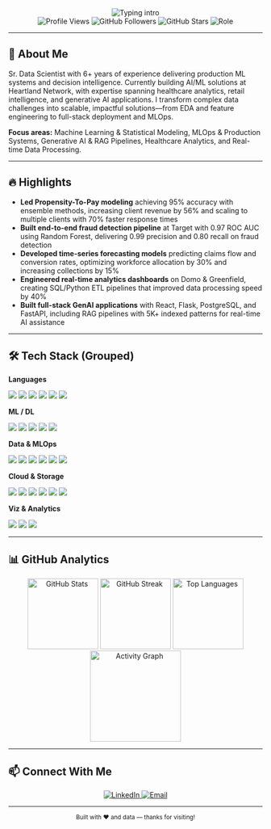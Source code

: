 <!--
Quick setup:
- Find & replace kummrajnn, kumarrrajendra, kummrajnn@gmail.com.
- Update Featured Projects, Highlights, and Certifications with real details.
-->
<div align="center">
  <img src="https://readme-typing-svg.herokuapp.com?font=Fira+Code&weight=600&size=28&pause=1100&color=4F8CC9&center=true&vCenter=true&width=700&lines=Hello%2C+I'm+Rajendra+Kumar;Sr.+Data+Scientist+%E2%80%A2+6%2B+years;ML+%7C+MLOps+%7C+GenAI+%7C+Analytics" alt="Typing intro" />
</div>
<div align="center">
  <img src="https://komarev.com/ghpvc/?username=kummrajnn&style=flat-square&color=blue" alt="Profile Views" />
  <img src="https://img.shields.io/github/followers/kummrajnn?label=Followers&style=flat-square&color=green" alt="GitHub Followers" />
  <img src="https://img.shields.io/github/stars/kummrajnn?label=Stars&style=flat-square&color=yellow" alt="GitHub Stars" />
  <img src="https://img.shields.io/badge/Role-Sr.%20Data%20Scientist-4F8CC9?style=flat-square" alt="Role" />
</div>

---

## 🚀 About Me
Sr. Data Scientist with 6+ years of experience delivering production ML systems and decision intelligence. Currently building AI/ML solutions at Heartland Network, with expertise spanning healthcare analytics, retail intelligence, and generative AI applications. I transform complex data challenges into scalable, impactful solutions—from EDA and feature engineering to full-stack deployment and MLOps.

**Focus areas:** Machine Learning & Statistical Modeling, MLOps & Production Systems, Generative AI & RAG Pipelines, Healthcare Analytics, and Real-time Data Processing.

---

## 🔥 Highlights
- **Led Propensity-To-Pay modeling** achieving 95% accuracy with ensemble methods, increasing client revenue by 56% and scaling to multiple clients with 70% faster response times
- **Built end-to-end fraud detection pipeline** at Target with 0.97 ROC AUC using Random Forest, delivering 0.99 precision and 0.80 recall on fraud detection
- **Developed time-series forecasting models** predicting claims flow and conversion rates, optimizing workforce allocation by 30% and increasing collections by 15%
- **Engineered real-time analytics dashboards** on Domo & Greenfield, creating SQL/Python ETL pipelines that improved data processing speed by 40%
- **Built full-stack GenAI applications** with React, Flask, PostgreSQL, and FastAPI, including RAG pipelines with 5K+ indexed patterns for real-time AI assistance

---

## 🛠️ Tech Stack (Grouped)

**Languages**
<div>
  <img src="https://img.shields.io/badge/Python-FFD43B?style=for-the-badge&logo=python&logoColor=black"/>
  <img src="https://img.shields.io/badge/R-276DC3?style=for-the-badge&logo=r&logoColor=white"/>
  <img src="https://img.shields.io/badge/SQL-2F74C0?style=for-the-badge&logo=postgresql&logoColor=white"/>
  <img src="https://img.shields.io/badge/Scala-DC322F?style=for-the-badge&logo=scala&logoColor=white"/>
  <img src="https://img.shields.io/badge/Java-ED8B00?style=for-the-badge&logo=java&logoColor=white"/>
  <img src="https://img.shields.io/badge/JavaScript-F7DF1E?style=for-the-badge&logo=javascript&logoColor=black"/>
</div>

**ML / DL**
<div>
  <img src="https://img.shields.io/badge/PyTorch-EE4C2C?style=for-the-badge&logo=pytorch&logoColor=white"/>
  <img src="https://img.shields.io/badge/TensorFlow-FF6F00?style=for-the-badge&logo=tensorflow&logoColor=white"/>
  <img src="https://img.shields.io/badge/scikit--learn-F7931E?style=for-the-badge&logo=scikitlearn&logoColor=white"/>
  <img src="https://img.shields.io/badge/HuggingFace-FFD21E?style=for-the-badge&logo=huggingface&logoColor=black"/>
  <img src="https://img.shields.io/badge/XGBoost-0C4B33?style=for-the-badge"/>
</div>

**Data & MLOps**
<div>
  <img src="https://img.shields.io/badge/Apache%20Spark-E25A1C?style=for-the-badge&logo=apachespark&logoColor=white"/>
  <img src="https://img.shields.io/badge/Apache%20Airflow-017CEE?style=for-the-badge&logo=apacheairflow&logoColor=white"/>
  <img src="https://img.shields.io/badge/DBT-FF694B?style=for-the-badge&logo=dbt&logoColor=white"/>
  <img src="https://img.shields.io/badge/MLflow-0194E2?style=for-the-badge&logo=mlflow&logoColor=white"/>
  <img src="https://img.shields.io/badge/Docker-2496ED?style=for-the-badge&logo=docker&logoColor=white"/>
  <img src="https://img.shields.io/badge/FastAPI-009688?style=for-the-badge&logo=fastapi&logoColor=white"/>
</div>

**Cloud & Storage**
<div>
  <img src="https://img.shields.io/badge/AWS-232F3E?style=for-the-badge&logo=amazon-aws&logoColor=white"/>
  <img src="https://img.shields.io/badge/GCP-4285F4?style=for-the-badge&logo=googlecloud&logoColor=white"/>
  <img src="https://img.shields.io/badge/Azure-0078D4?style=for-the-badge&logo=microsoftazure&logoColor=white"/>
  <img src="https://img.shields.io/badge/Databricks-EF3D2B?style=for-the-badge&logo=databricks&logoColor=white"/>
  <img src="https://img.shields.io/badge/PostgreSQL-4169E1?style=for-the-badge&logo=postgresql&logoColor=white"/>
  <img src="https://img.shields.io/badge/MongoDB-47A248?style=for-the-badge&logo=mongodb&logoColor=white"/>
</div>

**Viz & Analytics**
<div>
  <img src="https://img.shields.io/badge/Power%20BI-F2C811?style=for-the-badge&logo=powerbi&logoColor=black"/>
  <img src="https://img.shields.io/badge/Tableau-E97627?style=for-the-badge&logo=tableau&logoColor=white"/>
  <img src="https://img.shields.io/badge/Streamlit-FF4B4B?style=for-the-badge&logo=streamlit&logoColor=white"/>
</div>

---

## 📊 GitHub Analytics
<div align="center">
  <img src="https://github-readme-stats.vercel.app/api?username=kummrajnn&show_icons=true&theme=tokyonight&count_private=true&include_all_commits=true&hide=contribs,issues" height="140" alt="GitHub Stats"/>
  <img src="https://github-readme-streak-stats.herokuapp.com/?user=kummrajnn&theme=tokyonight&hide_border=false" height="140" alt="GitHub Streak"/>
  <img src="https://github-readme-stats.vercel.app/api/top-langs/?username=kummrajnn&layout=compact&theme=tokyonight&langs_count=8&hide=html,css,scss" height="140" alt="Top Languages"/>
</div>
<div align="center">
  <img src="https://github-readme-activity-graph.vercel.app/graph?username=kummrajnn&theme=tokyo-night&hide_border=true&area=true&area_color=4F8CC9" height="180" alt="Activity Graph"/>
</div>


---

## 📫 Connect With Me
<div align="center">
  <a href="https://www.linkedin.com/in/kumarrrajendra/" target="_blank" rel="noreferrer">
    <img src="https://img.shields.io/badge/LinkedIn-0A66C2?style=for-the-badge&logo=linkedin&logoColor=white" alt="LinkedIn"/>
  </a>
  <a href="mailto:kummrajnn@gmail.com" rel="noreferrer">
    <img src="https://img.shields.io/badge/Email-D14836?style=for-the-badge&logo=gmail&logoColor=white" alt="Email"/>
  </a>
</div>

---

<div align="center">
  <sub>Built with ❤️ and data — thanks for visiting!</sub>
</div>
